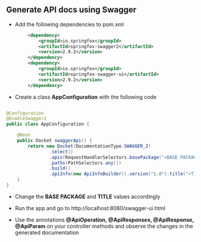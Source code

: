## Generate API docs using Swagger

* Add the following dependencies to pom.xml

``` xml
		<dependency>
			<groupId>io.springfox</groupId>
			<artifactId>springfox-swagger2</artifactId>
			<version>2.9.2</version>
		</dependency>
		<dependency>
			<groupId>io.springfox</groupId>
			<artifactId>springfox-swagger-ui</artifactId>
			<version>2.9.2</version>
		</dependency>
```

* Create a class __AppConfiguration__ with the following code

``` java

@Configuration
@EnableSwagger2
public class AppConfiguration {

	@Bean
	public Docket swaggerApi() {
		return new Docket(DocumentationType.SWAGGER_2)
				.select()
				.apis(RequestHandlerSelectors.basePackage("<BASE PACKAGE>"))
				.paths(PathSelectors.any())
				.build()
				.apiInfo(new ApiInfoBuilder().version("1.0").title("<TITLE>").description("API documentation v1.0").build());
	}
}

``` 

* Change the __BASE PACKAGE__ and __TITLE__ values accordingly

* Run the app and go to http://localhost:8080/swagger-ui.html

* Use the annotations __@ApiOperation, @ApiResponses, @ApiResponse, @ApiParam__ on your controller methods and observe the changes in the generated documentation 